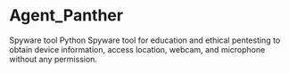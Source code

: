 # Agent_Panther
Spyware tool
 Python Spyware tool for education and ethical pentesting to obtain device information, access location, webcam, and microphone without any permission.
